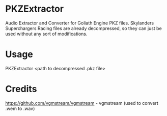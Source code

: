 # PKZExtractor
 Audio Extractor and Converter for Goliath Engine PKZ files.
 Skylanders Superchargers Racing files are already decompressed, so they can just be used without any sort of modifications.

# Usage
PKZExtractor <path to decompressed .pkz file>

# Credits
https://github.com/vgmstream/vgmstream - vgmstream (used to convert .wem to .wav)
